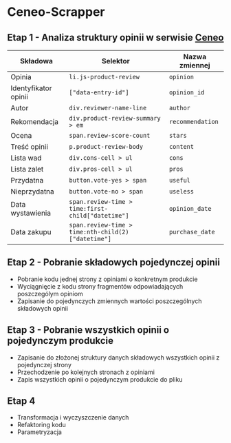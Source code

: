 # Ceneo-Scrapper
## Etap 1 - Analiza struktury opinii w serwisie [Ceneo](https://ceneo.pl)
|Składowa             |Selektor                                            |Nazwa zmiennej|
|---------------------|----------------------------------------------------|--------------|
|Opinia               |`li.js-product-review`                              |`opinion`
|Identyfikator opinii |`["data-entry-id"]`                                 |`opinion_id`
|Autor                |`div.reviewer-name-line`                            |`author`
|Rekomendacja         |`div.product-review-summary > em`                   |`recommendation`
|Ocena                |`span.review-score-count`                           |`stars`
|Treść opinii         |`p.product-review-body`                             |`content`
|Lista wad            |`div.cons-cell > ul`                                |`cons`
|Lista zalet          |`div.pros-cell > ul`                                |`pros`
|Przydatna            |`button.vote-yes > span`                            |`useful`
|Nieprzydatna         |`button.vote-no > span`                             |`useless`
|Data wystawienia     |`span.review-time > time:first-child["datetime"]`  |`opinion_date`
|Data zakupu          |`span.review-time > time:nth-child(2)["datetime"]` |`purchase_date`
## Etap 2 - Pobranie składowych pojedynczej opinii
- Pobranie kodu jednej strony z opiniami o konkretnym produkcie
- Wyciągnięcie z kodu strony fragmentów odpowiadających poszczególym opiniom
- Zapisanie do pojedynczych zmiennych wartości poszczególnych składowych opinii
## Etap 3 - Pobranie wszystkich opinii o pojedynczym produkcie
- Zapisanie do złożonej struktury danych składowych wszystkich opinii z pojedynczej strony
- Przechodzenie po kolejnych stronach z opiniami
- Zapis wszystkich opinii o pojedynczym produkcie do pliku
## Etap 4
- Transformacja i wyczyszczenie danych
- Refaktoring kodu
- Parametryzacja

